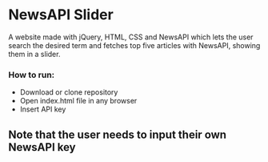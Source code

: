 # NewsAPI Slider

A website made with jQuery, HTML, CSS and NewsAPI which lets the user search the desired term and fetches top five articles with NewsAPI, showing them in a slider.

### How to run:
* Download or clone repository
* Open index.html file in any browser
* Insert API key

## Note that the user needs to input their own NewsAPI key

